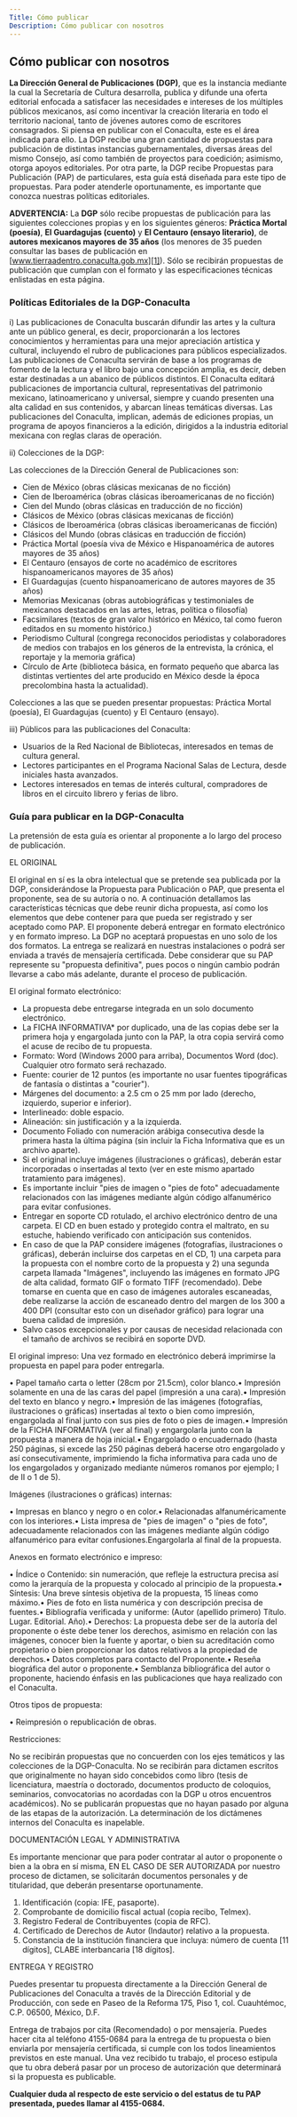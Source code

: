 ```yaml
---
Title: Cómo publicar
Description: Cómo publicar con nosotros
---
```


## Cómo publicar con nosotros

**La Dirección General de Publicaciones (DGP)**, que es la instancia mediante la cual la Secretaría de Cultura desarrolla, publica y difunde una oferta editorial enfocada a satisfacer las necesidades e intereses de los múltiples públicos mexicanos, así como incentivar la creación literaria en todo el territorio nacional, tanto de jóvenes autores como de escritores consagrados. Si piensa en publicar con el Conaculta, este es el área indicada para ello. La DGP recibe una gran cantidad de propuestas para publicación de distintas instancias gubernamentales, diversas áreas del mismo Consejo, así como también de proyectos para coedición; asimismo, otorga apoyos editoriales. Por otra parte, la DGP recibe Propuestas para Publicación (PAP) de particulares, esta guía está diseñada para este tipo de propuestas. Para poder atenderle oportunamente, es importante que conozca nuestras políticas editoriales.

**ADVERTENCIA:** La **DGP** sólo recibe propuestas de publicación para las siguientes colecciones propias y en los siguientes géneros: **Práctica Mortal (poesía)**, **El Guardagujas (cuento)** y **El Centauro (ensayo literario)**, de **autores mexicanos mayores de 35 años** (los menores de 35 pueden consultar las bases de publicación en [www.tierraadentro.conaculta.gob.mx][1]). Sólo se recibirán propuestas de publicación que cumplan con el formato y las especificaciones técnicas enlistadas en esta página.

### Políticas Editoriales de la DGP-Conaculta

i) Las publicaciones de Conaculta buscarán difundir las artes y la cultura ante un público general, es decir, proporcionarán a los lectores conocimientos y herramientas para una mejor apreciación artística y cultural, incluyendo el rubro de publicaciones para públicos especializados. Las publicaciones de Conaculta servirán de base a los programas de fomento de la lectura y el libro bajo una concepción amplia, es decir, deben estar destinadas a un abanico de públicos distintos. El Conaculta editará publicaciones de importancia cultural, representativas del patrimonio mexicano, latinoamericano y universal, siempre y cuando presenten una alta calidad en sus contenidos, y abarcan líneas temáticas diversas. Las publicaciones del Conaculta, implican, además de ediciones propias, un programa de apoyos financieros a la edición, dirigidos a la industria editorial mexicana con reglas claras de operación.

ii) Colecciones de la DGP:

Las colecciones de la Dirección General de Publicaciones son:

* Cien de México (obras clásicas mexicanas de no ficción)
* Cien de Iberoamérica (obras clásicas iberoamericanas de no ficción)
* Cien del Mundo (obras clásicas en traducción de no ficción)
* Clásicos de México (obras clásicas mexicanas de ficción)
* Clásicos de Iberoamérica (obras clásicas iberoamericanas de ficción)
* Clásicos del Mundo (obras clásicas en traducción de ficción)
* Práctica Mortal (poesía viva de México e Hispanoamérica de autores mayores de 35 años)
* El Centauro (ensayos de corte no académico de escritores hispanoamericanos mayores de 35 años)
* El Guardagujas (cuento hispanoamericano de autores mayores de 35 años)
* Memorias Mexicanas (obras autobiográficas y testimoniales de mexicanos destacados en las artes, letras, política o filosofía)
* Facsimilares (textos de gran valor histórico en México, tal como fueron editados en su momento histórico.)
* Periodismo Cultural (congrega reconocidos periodistas y colaboradores de medios con trabajos en los géneros de la entrevista, la crónica, el reportaje y la memoria gráfica)
* Círculo de Arte (biblioteca básica, en formato pequeño que abarca las distintas vertientes del arte producido en México desde la época precolombina hasta la actualidad).

Colecciones a las que se pueden presentar propuestas: Práctica Mortal (poesía), El Guardagujas (cuento) y El Centauro (ensayo).

iii) Públicos para las publicaciones del Conaculta:

* Usuarios de la Red Nacional de Bibliotecas, interesados en temas de cultura general.
* Lectores participantes en el Programa Nacional Salas de Lectura, desde iniciales hasta avanzados.
* Lectores interesados en temas de interés cultural, compradores de libros en el circuito librero y ferias de libro.

### Guía para publicar en la DGP-Conaculta


La pretensión de esta guía es orientar al proponente a lo largo del proceso de publicación.

EL ORIGINAL

El original en sí es la obra intelectual que se pretende sea publicada por la DGP, considerándose la Propuesta para Publicación o PAP, que presenta el proponente, sea de su autoría o no. A continuación detallamos las características técnicas que debe reunir dicha propuesta, así como los elementos que debe contener para que pueda ser registrado y ser aceptado como PAP. El proponente deberá entregar en formato electrónico y en formato impreso. La DGP no aceptará propuestas en uno solo de los dos formatos. La entrega se realizará en nuestras instalaciones o podrá ser enviada a través de mensajería certificada. Debe considerar que su PAP represente su "propuesta definitiva", pues pocos o ningún cambio podrán llevarse a cabo más adelante, durante el proceso de publicación.

El original formato electrónico:

* La propuesta debe entregarse integrada en un solo documento electrónico.
* La FICHA INFORMATIVA* por duplicado, una de las copias debe ser la primera hoja y engargolada junto con la PAP, la otra copia servirá como el acuse de recibo de tu propuesta.
* Formato: Word (Windows 2000 para arriba), Documentos Word (doc). Cualquier otro formato será rechazado.
* Fuente: courier de 12 puntos (es importante no usar fuentes tipográficas de fantasía o distintas a "courier").
* Márgenes del documento: a 2.5 cm o 25 mm por lado (derecho, izquierdo, superior e inferior).
* Interlineado: doble espacio.
* Alineación: sin justificación y a la izquierda.
* Documento Foliado con numeración arábiga consecutiva desde la primera hasta la última página (sin incluir la Ficha Informativa que es un archivo aparte).
* Si el original incluye imágenes (ilustraciones o gráficas), deberán estar incorporadas o insertadas al texto (ver en este mismo apartado tratamiento para imágenes).
* Es importante incluir "pies de imagen o "pies de foto" adecuadamente relacionados con las imágenes mediante algún código alfanumérico para evitar confusiones.
* Entregar en soporte CD rotulado, el archivo electrónico dentro de una carpeta. El CD en buen estado y protegido contra el maltrato, en su estuche, habiendo verificado con anticipación sus contenidos.
* En caso de que la PAP considere imágenes (fotografías, ilustraciones o gráficas), deberán incluirse dos carpetas en el CD, 1) una carpeta para la propuesta con el nombre corto de la propuesta y 2) una segunda carpeta llamada "Imágenes", incluyendo las imágenes en formato JPG de alta calidad, formato GIF o formato TIFF (recomendado). Debe tomarse en cuenta que en caso de imágenes autorales escaneadas, debe realizarse la acción de escaneado dentro del margen de los 300 a 400 DPI (consultar esto con un diseñador gráfico) para lograr una buena calidad de impresión.
* Salvo casos excepcionales y por causas de necesidad relacionada con el tamaño de archivos se recibirá en soporte DVD.

El original impreso: Una vez formado en electrónico deberá imprimirse la propuesta en papel para poder entregarla.

• Papel tamaño carta o letter (28cm por 21.5cm), color blanco.• Impresión solamente en una de las caras del papel (impresión a una cara).• Impresión del texto en blanco y negro.• Impresión de las imágenes (fotografías, ilustraciones o gráficas) insertadas al texto o bien como impresión, engargolada al final junto con sus pies de foto o pies de imagen.• Impresión de la FICHA INFORMATIVA (ver al final) y engargolarla junto con la propuesta a manera de hoja inicial.• Engargolado o encuadernado (hasta 250 páginas, si excede las 250 páginas deberá hacerse otro engargolado y así consecutivamente, imprimiendo la ficha informativa para cada uno de los engargolados y organizado mediante números romanos por ejemplo; I de II o 1 de 5).

Imágenes (ilustraciones o gráficas) internas:

• Impresas en blanco y negro o en color.• Relacionadas alfanuméricamente con los interiores.• Lista impresa de "pies de imagen" o "pies de foto", adecuadamente relacionados con las imágenes mediante algún código alfanumérico para evitar confusiones.Engargolarla al final de la propuesta.

Anexos en formato electrónico e impreso:

• Índice o Contenido: sin numeración, que refleje la estructura precisa así como la jerarquía de la propuesta y colocado al principio de la propuesta.• Síntesis: Una breve síntesis objetiva de la propuesta, 15 líneas como máximo.• Pies de foto en lista numérica y con descripción precisa de fuentes.• Bibliografía verificada y uniforme: (Autor (apellido primero) Título. Lugar. Editorial. Año).• Derechos: La propuesta debe ser de la autoría del proponente o éste debe tener los derechos, asimismo en relación con las imágenes, conocer bien la fuente y aportar, o bien su acreditación como propietario o bien proporcionar los datos relativos a la propiedad de derechos.• Datos completos para contacto del Proponente.• Reseña biográfica del autor o proponente.• Semblanza bibliográfica del autor o proponente, haciendo énfasis en las publicaciones que haya realizado con el Conaculta.

Otros tipos de propuesta:

• Reimpresión o republicación de obras.

Restricciones:

No se recibirán propuestas que no concuerden con los ejes temáticos y las colecciones de la DGP-Conaculta. No se recibirán para dictamen escritos que originalmente no hayan sido concebidos como libro (tesis de licenciatura, maestría o doctorado, documentos producto de coloquios, seminarios, convocatorias no acordadas con la DGP u otros encuentros académicos). No se publicarán propuestas que no hayan pasado por alguna de las etapas de la autorización. La determinación de los dictámenes internos del Conaculta es inapelable.

DOCUMENTACIÓN LEGAL Y ADMINISTRATIVA

Es importante mencionar que para poder contratar al autor o proponente o bien a la obra en sí misma, EN EL CASO DE SER AUTORIZADA por nuestro proceso de dictamen, se solicitarán documentos personales y de titularidad, que deberán presentarse oportunamente.

1. Identificación (copia: IFE, pasaporte).
2. Comprobante de domicilio fiscal actual (copia recibo, Telmex).
3. Registro Federal de Contribuyentes (copia de RFC).
4. Certificado de Derechos de Autor (Indautor) relativo a la propuesta.
5. Constancia de la institución financiera que incluya: número de cuenta [11 dígitos], CLABE interbancaria [18 dígitos].

ENTREGA Y REGISTRO

Puedes presentar tu propuesta directamente a la Dirección General de Publicaciones del Conaculta a través de la Dirección Editorial y de Producción, con sede en Paseo de la Reforma 175, Piso 1, col. Cuauhtémoc, C.P. 06500, México, D.F.

Entrega de trabajos por cita (Recomendado) o por mensajería. Puedes hacer cita al teléfono 4155-0684 para la entrega de tu propuesta o bien enviarla por mensajería certificada, si cumple con los todos lineamientos previstos en este manual. Una vez recibido tu trabajo, el proceso estipula que tu obra deberá pasar por un proceso de autorización que determinará si la propuesta es publicable.

**Cualquier duda al respecto de este servicio o del estatus de tu PAP presentada, puedes llamar al 4155-0684.**

[1]: http://www.tierraadentro.cultura.gob.mx/